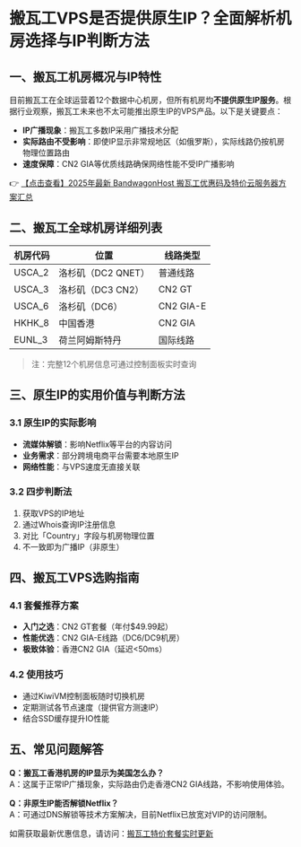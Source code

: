 # 搬瓦工VPS是否提供原生IP？全面解析机房选择与IP判断方法

## 一、搬瓦工机房概况与IP特性

目前搬瓦工在全球运营着12个数据中心机房，但所有机房均**不提供原生IP服务**。根据行业观察，搬瓦工未来也不太可能推出原生IP的VPS产品。以下是关键要点：

- **IP广播现象**：搬瓦工多数IP采用广播技术分配
- **实际路由不受影响**：即使IP显示非常规地区（如俄罗斯），实际线路仍按机房物理位置路由
- **速度保障**：CN2 GIA等优质线路确保网络性能不受IP广播影响

👉 [【点击查看】2025年最新 BandwagonHost 搬瓦工优惠码及特价云服务器方案汇总](https://bit.ly/banwagon)

## 二、搬瓦工全球机房详细列表

| 机房代码 | 位置               | 线路类型       |
|----------|--------------------|----------------|
| USCA_2   | 洛杉矶（DC2 QNET） | 普通线路       |
| USCA_3   | 洛杉矶（DC3 CN2）  | CN2 GT         |
| USCA_6   | 洛杉矶（DC6）      | CN2 GIA-E      |
| HKHK_8   | 中国香港           | CN2 GIA        |
| EUNL_3   | 荷兰阿姆斯特丹     | 国际线路       |

> 注：完整12个机房信息可通过控制面板实时查询

## 三、原生IP的实用价值与判断方法

### 3.1 原生IP的实际影响
- **流媒体解锁**：影响Netflix等平台的内容访问
- **业务需求**：部分跨境电商平台需要本地原生IP
- **网络性能**：与VPS速度无直接关联

### 3.2 四步判断法
1. 获取VPS的IP地址
2. 通过Whois查询IP注册信息
3. 对比「Country」字段与机房物理位置
4. 不一致即为广播IP（非原生）

## 四、搬瓦工VPS选购指南

### 4.1 套餐推荐方案
- **入门之选**：CN2 GT套餐（年付$49.99起）
- **性能优选**：CN2 GIA-E线路（DC6/DC9机房）
- **极致体验**：香港CN2 GIA（延迟<50ms）

### 4.2 使用技巧
- 通过KiwiVM控制面板随时切换机房
- 定期测试各节点速度（提供官方测速IP）
- 结合SSD缓存提升IO性能

## 五、常见问题解答

**Q：搬瓦工香港机房的IP显示为美国怎么办？**  
A：这属于正常IP广播现象，实际路由仍走香港CN2 GIA线路，不影响使用体验。

**Q：非原生IP能否解锁Netflix？**  
A：可通过DNS解锁等技术方案解决，目前Netflix已放宽对VIP的访问限制。

如需获取最新优惠信息，请访问：[搬瓦工特价套餐实时更新](https://bit.ly/banwagon)